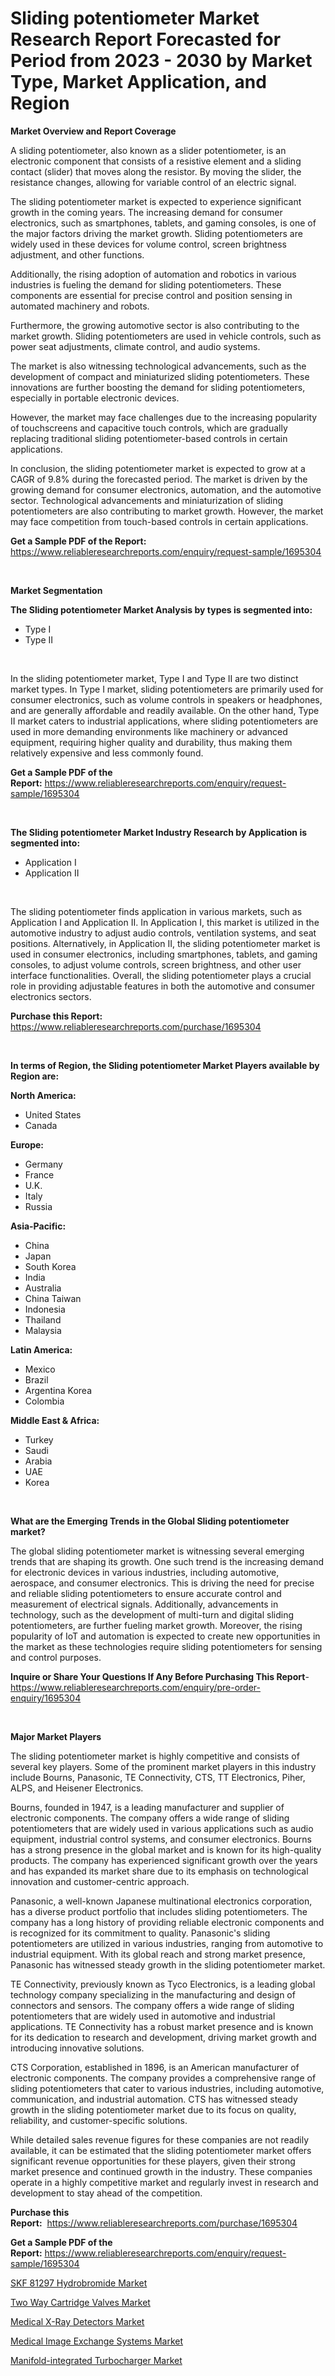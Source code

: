 <p><h1>Sliding potentiometer Market Research Report Forecasted for Period from 2023 -  2030 by Market Type, Market Application, and Region</h1></p><p><strong>Market Overview and Report Coverage</strong></p>
<p><p>A sliding potentiometer, also known as a slider potentiometer, is an electronic component that consists of a resistive element and a sliding contact (slider) that moves along the resistor. By moving the slider, the resistance changes, allowing for variable control of an electric signal.</p><p>The sliding potentiometer market is expected to experience significant growth in the coming years. The increasing demand for consumer electronics, such as smartphones, tablets, and gaming consoles, is one of the major factors driving the market growth. Sliding potentiometers are widely used in these devices for volume control, screen brightness adjustment, and other functions.</p><p>Additionally, the rising adoption of automation and robotics in various industries is fueling the demand for sliding potentiometers. These components are essential for precise control and position sensing in automated machinery and robots.</p><p>Furthermore, the growing automotive sector is also contributing to the market growth. Sliding potentiometers are used in vehicle controls, such as power seat adjustments, climate control, and audio systems.</p><p>The market is also witnessing technological advancements, such as the development of compact and miniaturized sliding potentiometers. These innovations are further boosting the demand for sliding potentiometers, especially in portable electronic devices.</p><p>However, the market may face challenges due to the increasing popularity of touchscreens and capacitive touch controls, which are gradually replacing traditional sliding potentiometer-based controls in certain applications.</p><p>In conclusion, the sliding potentiometer market is expected to grow at a CAGR of 9.8% during the forecasted period. The market is driven by the growing demand for consumer electronics, automation, and the automotive sector. Technological advancements and miniaturization of sliding potentiometers are also contributing to market growth. However, the market may face competition from touch-based controls in certain applications.</p></p>
<p><strong>Get a Sample PDF of the Report:</strong> <a href="https://www.reliableresearchreports.com/enquiry/request-sample/1695304">https://www.reliableresearchreports.com/enquiry/request-sample/1695304</a></p>
<p>&nbsp;</p>
<p><strong>Market Segmentation</strong></p>
<p><strong>The Sliding potentiometer Market Analysis by types is segmented into:</strong></p>
<p><ul><li>Type I</li><li>Type II</li></ul></p>
<p>&nbsp;</p>
<p><p>In the sliding potentiometer market, Type I and Type II are two distinct market types. In Type I market, sliding potentiometers are primarily used for consumer electronics, such as volume controls in speakers or headphones, and are generally affordable and readily available. On the other hand, Type II market caters to industrial applications, where sliding potentiometers are used in more demanding environments like machinery or advanced equipment, requiring higher quality and durability, thus making them relatively expensive and less commonly found.</p></p>
<p><strong>Get a Sample PDF of the Report:</strong>&nbsp;<a href="https://www.reliableresearchreports.com/enquiry/request-sample/1695304">https://www.reliableresearchreports.com/enquiry/request-sample/1695304</a></p>
<p>&nbsp;</p>
<p><strong>The Sliding potentiometer Market Industry Research by Application is segmented into:</strong></p>
<p><ul><li>Application I</li><li>Application II</li></ul></p>
<p>&nbsp;</p>
<p><p>The sliding potentiometer finds application in various markets, such as Application I and Application II. In Application I, this market is utilized in the automotive industry to adjust audio controls, ventilation systems, and seat positions. Alternatively, in Application II, the sliding potentiometer market is used in consumer electronics, including smartphones, tablets, and gaming consoles, to adjust volume controls, screen brightness, and other user interface functionalities. Overall, the sliding potentiometer plays a crucial role in providing adjustable features in both the automotive and consumer electronics sectors.</p></p>
<p><strong>Purchase this Report:</strong>&nbsp; <a href="https://www.reliableresearchreports.com/purchase/1695304">https://www.reliableresearchreports.com/purchase/1695304</a></p>
<p>&nbsp;</p>
<p><strong>In terms of Region, the Sliding potentiometer Market Players available by Region are:</strong></p>
<p>
    <p> <strong> North America: </strong>
        <ul>
            <li>United States</li>
            <li>Canada</li>
        </ul>
        </p> 
    <p> <strong> Europe: </strong>
        <ul>
            <li>Germany</li>
            <li>France</li>
            <li>U.K.</li>
            <li>Italy</li>
            <li>Russia</li>
        </ul>
        </p> 
    <p> <strong> Asia-Pacific: </strong>
        <ul>
            <li>China</li>
            <li>Japan</li>
            <li>South Korea</li>
            <li>India</li>
            <li>Australia</li>
            <li>China Taiwan</li>
            <li>Indonesia</li>
            <li>Thailand</li>
            <li>Malaysia</li>
        </ul>
        </p> 
    <p> <strong> Latin America: </strong>
        <ul>
            <li>Mexico</li>
            <li>Brazil</li>
            <li>Argentina Korea</li>
            <li>Colombia</li>
        </ul>
        </p> 
    <p> <strong> Middle East & Africa: </strong>
        <ul>
            <li>Turkey</li>
            <li>Saudi</li>
            <li>Arabia</li>
            <li>UAE</li>
            <li>Korea</li>
        </ul>
    </p>
    </p>
<p>&nbsp;</p>
<p><strong>What are the Emerging Trends in the Global Sliding potentiometer market?</strong></p>
<p><p>The global sliding potentiometer market is witnessing several emerging trends that are shaping its growth. One such trend is the increasing demand for electronic devices in various industries, including automotive, aerospace, and consumer electronics. This is driving the need for precise and reliable sliding potentiometers to ensure accurate control and measurement of electrical signals. Additionally, advancements in technology, such as the development of multi-turn and digital sliding potentiometers, are further fueling market growth. Moreover, the rising popularity of IoT and automation is expected to create new opportunities in the market as these technologies require sliding potentiometers for sensing and control purposes.</p></p>
<p><strong>Inquire or Share Your Questions If Any Before Purchasing This Report</strong>- <a href="https://www.reliableresearchreports.com/enquiry/pre-order-enquiry/1695304">https://www.reliableresearchreports.com/enquiry/pre-order-enquiry/1695304</a></p>
<p>&nbsp;</p>
<p><strong>Major Market Players</strong></p>
<p><p>The sliding potentiometer market is highly competitive and consists of several key players. Some of the prominent market players in this industry include Bourns, Panasonic, TE Connectivity, CTS, TT Electronics, Piher, ALPS, and Heisener Electronics.</p><p>Bourns, founded in 1947, is a leading manufacturer and supplier of electronic components. The company offers a wide range of sliding potentiometers that are widely used in various applications such as audio equipment, industrial control systems, and consumer electronics. Bourns has a strong presence in the global market and is known for its high-quality products. The company has experienced significant growth over the years and has expanded its market share due to its emphasis on technological innovation and customer-centric approach.</p><p>Panasonic, a well-known Japanese multinational electronics corporation, has a diverse product portfolio that includes sliding potentiometers. The company has a long history of providing reliable electronic components and is recognized for its commitment to quality. Panasonic's sliding potentiometers are utilized in various industries, ranging from automotive to industrial equipment. With its global reach and strong market presence, Panasonic has witnessed steady growth in the sliding potentiometer market.</p><p>TE Connectivity, previously known as Tyco Electronics, is a leading global technology company specializing in the manufacturing and design of connectors and sensors. The company offers a wide range of sliding potentiometers that are widely used in automotive and industrial applications. TE Connectivity has a robust market presence and is known for its dedication to research and development, driving market growth and introducing innovative solutions.</p><p>CTS Corporation, established in 1896, is an American manufacturer of electronic components. The company provides a comprehensive range of sliding potentiometers that cater to various industries, including automotive, communication, and industrial automation. CTS has witnessed steady growth in the sliding potentiometer market due to its focus on quality, reliability, and customer-specific solutions.</p><p>While detailed sales revenue figures for these companies are not readily available, it can be estimated that the sliding potentiometer market offers significant revenue opportunities for these players, given their strong market presence and continued growth in the industry. These companies operate in a highly competitive market and regularly invest in research and development to stay ahead of the competition.</p></p>
<p><strong>Purchase this Report:</strong>&nbsp;&nbsp;<a href="https://www.reliableresearchreports.com/purchase/1695304">https://www.reliableresearchreports.com/purchase/1695304</a></p>
<p></p>
<p><strong>Get a Sample PDF of the Report:</strong>&nbsp;<a href="https://www.reliableresearchreports.com/enquiry/request-sample/1695304">https://www.reliableresearchreports.com/enquiry/request-sample/1695304</a></p>
<p><p><a href="https://www.linkedin.com/pulse/skf-81297-hydrobromide-market-research-report-unlocks-analysis-gmcke/">SKF 81297 Hydrobromide Market</a></p><p><a href="https://github.com/amae102299/Market-Research-Report-List-1/blob/main/two-way-cartridge-valves-market.md">Two Way Cartridge Valves Market</a></p><p><a href="https://medium.com/@taraktanay7654/medical-x-ray-detectors-market-outlook-industry-overview-and-forecast-2023-to-2030-3a671b209a39">Medical X-Ray Detectors Market</a></p><p><a href="https://medium.com/@ryansai15420/medical-image-exchange-systems-market-outlook-industry-overview-and-forecast-2023-to-2030-df978afd0b1e">Medical Image Exchange Systems Market</a></p><p><a href="https://github.com/prosalinda88/Market-Research-Report-List-1/blob/main/manifold-integrated-turbocharger-market.md">Manifold-integrated Turbocharger Market</a></p></p>
